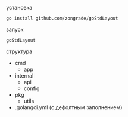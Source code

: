 установка
```
go install github.com/zongrade/goStdLayout
```
запуск
```
goStdLayout
```
структура
* cmd
    * app
* internal
    * api
    * config
* pkg
    * utils
* .golangci.yml (с дефолтным заполнением)